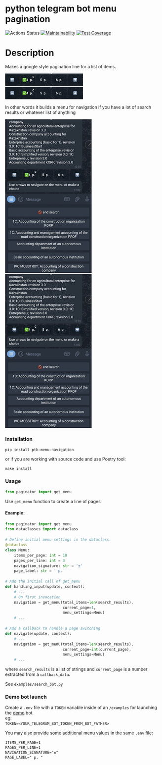 # python telegram bot menu pagination
![Actions Status](https://github.com/SergSm/ptb-menu-pagination/workflows/ci/badge.svg)
[![Maintainability](https://api.codeclimate.com/v1/badges/9eade003d09d837c852e/maintainability)](https://codeclimate.com/github/SergSm/ptb-menu-pagination/maintainability)
[![Test Coverage](https://api.codeclimate.com/v1/badges/9eade003d09d837c852e/test_coverage)](https://codeclimate.com/github/SergSm/ptb-menu-pagination/test_coverage)

# Description

Makes a google style pagination line for a list of items.

![](https://github.com/SergSm/ptb-menu-pagination/blob/main/example/media/example2.png) ![](https://github.com/SergSm/ptb-menu-pagination/raw/main/example/media/example2.png)

In other words it builds a menu for navigation if you have 
a lot of search results or whatever list of anything 

![](https://github.com/SergSm/ptb-menu-pagination/blob/main/example/media/example.png) ![](https://github.com/SergSm/ptb-menu-pagination/raw/main/example/media/example.png)


### Installation

```
pip install ptb-menu-navigation
```


or if you are working with source code and use Poetry tool:

```
make install
```

### Usage
```python
from paginator import get_menu
```


Use ```get_menu``` function to create a line of pages

#### Example:
```python
from paginator import get_menu 
from dataclasses import dataclass

# Define initial menu settings in the dataclass.
@dataclass
class Menu:
    items_per_page: int = 10
    pages_per_line: int = 3
    navigation_signature: str = '±'
    page_label: str = ' p. '

# Add the initial call of get_menu
def handling_input(update, context):
    # ...
    # On first invocation
    navigation = get_menu(total_items=len(search_results),
                          current_page=1,
                          menu_settings=Menu)
    # ...

# Add a callback to handle a page switching  
def navigate(update, context):
    # ...
    navigation = get_menu(total_items=len(search_results),
                          current_page=int(current_page),
                          menu_settings=Menu)     
    # ...            
```
where ```search_results``` is a list of strings and ```current_page```
is a number extracted from a ```callback_data```.

See ```examples/search_bot.py```

### Demo bot launch
Create a ```.env``` file with a ```TOKEN``` variable
inside of an ```/examples``` for launching 
the
[demo](https://github.com/SergSm/menu_pagination/blob/main/example/search_bot.py) bot.\
eg:\
```TOKEN=<YOUR_TELEGRAM_BOT_TOKEN_FROM_BOT_FATHER>```

You may also provide some additional menu values in the same ```.env``` file:
```
ITEMS_PER_PAGE=1
PAGES_PER_LINE=1
NAVIGATION_SIGNATURE="±"
PAGE_LABEL=" p. "
```
